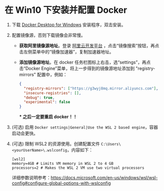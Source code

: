 # 在 Win10 下安装并配置 Docker

1. 下载 [Docker Desktop for Windows](https://hub.docker.com/editions/community/docker-ce-desktop-windows/) 安装程序，双击安装。

2. 配置镜像源，否则下载镜像会非常慢。

   - **获取阿里镜像源地址**。登录 [阿里云开发平台](https://promotion.aliyun.com/ntms/act/kubernetes.html#industry) ，点击“镜像搜索”按钮，再点击左侧菜单中的“镜像加速器”，复制加速器地址。

   - **添加镜像源地址**。在 docker 任务栏图标上右击，选“settings”，再点击“Docker Engine”菜单，将上一步得到的镜像源地址添加到 "registry-mirrors" 配置中，例如：

     ```json
     {
       "registry-mirrors": ["https://g3wyj8mq.mirror.aliyuncs.com"],
       "insecure-registries": [],
       "debug": true,
       "experimental": false
     }
     ```

     **\* 之后一定要重启 docker！！**

3. (可选) 启用 `Docker settings|General|Use the WSL 2 based engine`，容器启动会更快。
4. (可选) 限制 WSL2 的资源使用。创建配置文件 `C:\Users\<yourUserName>\.wslconfig`，内容如下：
   ```config
   [wsl2]
   memory=4GB # Limits VM memory in WSL 2 to 4 GB
   processors=2 # Makes the WSL 2 VM use two virtual processors
   ```
   详细参数说明参考：https://docs.microsoft.com/en-us/windows/wsl/wsl-config#configure-global-options-with-wslconfig
